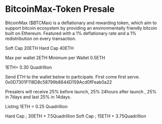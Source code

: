 # BitcoinMax-Token Presale
BitcoinMax ($BTCMax) is a deflationary and rewarding token, which aim to support bitcoin ecosystem by providing an environmentally friendly bitcoin built on Ethereum. Featured with a 1% deflationary rate and a 1% redistribution on every transaction.


Soft Cap 20ETH 
Hard Cap 40ETH 

Max per wallet 2ETH
Minimum per Wallet 0.5ETH

1ETH= 0.30 Quadrillion 

Send ETH to the wallet below to participate. First come first serve.
0x0D7301F118D8c58799b8644D159Acd0fFeab0a22


Presalers will receive 25% before launch, 25% 24hours after launch , 25% in 7days and last 25% in 14days. 

Listing 
1ETH = 0.25 Quadrillion

Hard Cap ; 30ETH + 7.5Quadrillion 
Soft Cap ; 15ETH + 3.75Quadrillion

 


